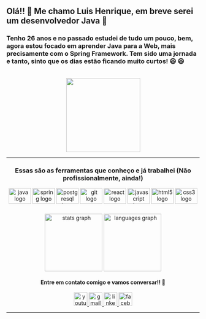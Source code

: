 
<h2 align="left">Olá!! 👋 Me chamo Luis Henrique, em breve serei um desenvolvedor Java 🦸‍</h2>

<div>
<h3 align="left"> Tenho 26 anos e no passado estudei de tudo um pouco, bem, agora estou focado em aprender Java para a Web, mais precisamente com o Spring Framework. Tem sido uma jornada e tanto, sinto que os dias estão ficando muito curtos! 😆 😆 </h3>
</div>

<br clear="both">

<div align="center">
  <img height="193" src="https://i.imgur.com/B2XEMpx.gif"  />
</div>

---------------------------------------------------------------------------------------------------------------
<h3 align = "center"> Essas são as ferramentas que conheço e já trabalhei (Não profissionalmente, ainda!)</h3>

<div align="center">
  <img src="https://cdn.jsdelivr.net/gh/devicons/devicon/icons/java/java-original.svg" height="41" width="58" alt="java logo"  />
  <img src="https://cdn.jsdelivr.net/gh/devicons/devicon/icons/spring/spring-original.svg" height="41" width="58" alt="spring logo"  />
  <img src="https://cdn.jsdelivr.net/gh/devicons/devicon/icons/postgresql/postgresql-original.svg" height="41" width="58" alt="postgresql logo"  />
  <img src="https://cdn.jsdelivr.net/gh/devicons/devicon/icons/git/git-original.svg" height="41" width="58" alt="git logo"  />
  <img src="https://cdn.jsdelivr.net/gh/devicons/devicon/icons/react/react-original.svg" height="41" width="58" alt="react logo"  />
  <img src="https://cdn.jsdelivr.net/gh/devicons/devicon/icons/javascript/javascript-original.svg" height="41" width="58" alt="javascript logo"  />
  <img src="https://cdn.jsdelivr.net/gh/devicons/devicon/icons/html5/html5-original.svg" height="41" width="58" alt="html5 logo"  />
  <img src="https://cdn.jsdelivr.net/gh/devicons/devicon/icons/css3/css3-original.svg" height="41" width="58" alt="css3 logo"  />
</div>

###

<div align="center">
  <img src="https://github-readme-stats.vercel.app/api?hide_title=false&hide_rank=false&show_icons=true&include_all_commits=false&count_private=true&disable_animations=false&theme=dark&locale=en&hide_border=false&username=LuisHenriqueJung" height="150" alt="stats graph" align = "center"  />
  <img src="https://github-readme-stats.vercel.app/api/top-langs?locale=en&hide_title=false&layout=compact&card_width=320&langs_count=6&theme=dark&hide_border=false&username=LuisHenriqueJung" height="150" alt="languages graph" align = "center"  />
</div>

<h4 align = "center" > Entre em contato comigo e vamos conversar!! 🤠</h4>

<div align="center">
  <a href="https://www.youtube.com/channel/UChTInKwqdh6nrk85Gemivjg" target="_blank">
    <img src="https://img.shields.io/static/v1?message=Youtube&logo=youtube&label=&color=FF0000&logoColor=white&labelColor=&style=for-the-badge" height="35" alt="youtube logo"  />
  </a>
  <a href="luis.cafu2@outlook.com" target="_blank">
    <img src="https://img.shields.io/static/v1?message=Gmail&logo=gmail&label=&color=D14836&logoColor=white&labelColor=&style=for-the-badge" height="35" alt="gmail logo"  />
  </a>
  <a href="https://www.linkedin.com/in/luis-henrique-jung-1b0614119/" target="_blank">
    <img src="https://img.shields.io/static/v1?message=LinkedIn&logo=linkedin&label=&color=0077B5&logoColor=white&labelColor=&style=for-the-badge" height="35" alt="linkedin logo"  />
  </a>
  <a href="https://www.facebook.com/luis.jung.750" target="_blank">
    <img src="https://img.shields.io/static/v1?message=Facebook&logo=facebook&label=&color=1877F2&logoColor=white&labelColor=&style=for-the-badge" height="35" alt="facebook logo"  />
  </a>
</div>

--------------------------------------------------------------------------------------------------------------------

###
